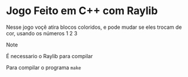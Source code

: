 # Jogo Feito em C++ com Raylib  

Nesse jogo voçê atira blocos coloridos, e pode mudar se eles trocam de cor, usando os números 1 2 3

> [!NOTE]
> É necessario o Raylib para compilar

Para compilar o programa `make`